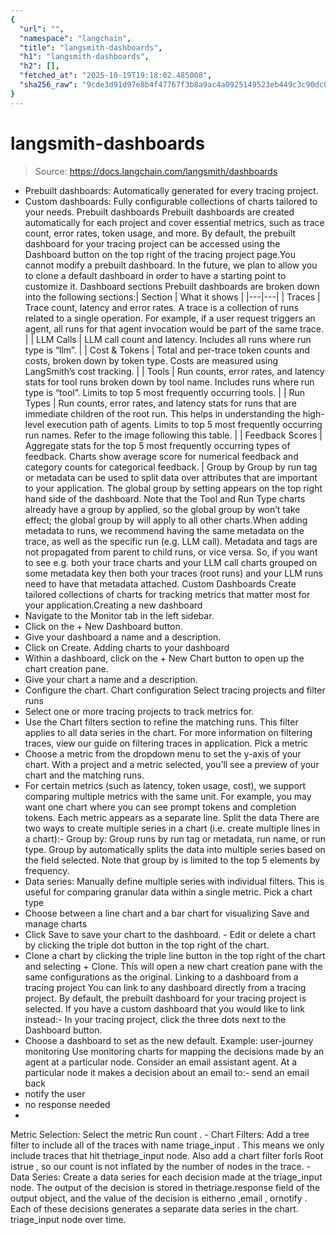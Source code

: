 ```yaml
---
{
  "url": "",
  "namespace": "langchain",
  "title": "langsmith-dashboards",
  "h1": "langsmith-dashboards",
  "h2": [],
  "fetched_at": "2025-10-19T19:18:02.485008",
  "sha256_raw": "9cde3d91d97e8b4f47767f3b8a9ac4a0925149523eb449c3c90dc0b9d881c32c"
}
---
```


# langsmith-dashboards

> Source: https://docs.langchain.com/langsmith/dashboards

- Prebuilt dashboards: Automatically generated for every tracing project.
- Custom dashboards: Fully configurable collections of charts tailored to your needs.
Prebuilt dashboards
Prebuilt dashboards are created automatically for each project and cover essential metrics, such as trace count, error rates, token usage, and more. By default, the prebuilt dashboard for your tracing project can be accessed using the Dashboard button on the top right of the tracing project page.You cannot modify a prebuilt dashboard. In the future, we plan to allow you to clone a default dashboard in order to have a starting point to customize it.
Dashboard sections
Prebuilt dashboards are broken down into the following sections:| Section | What it shows |
|---|---|
| Traces | Trace count, latency and error rates. A trace is a collection of runs related to a single operation. For example, if a user request triggers an agent, all runs for that agent invocation would be part of the same trace. |
| LLM Calls | LLM call count and latency. Includes all runs where run type is “llm”. |
| Cost & Tokens | Total and per-trace token counts and costs, broken down by token type. Costs are measured using LangSmith’s cost tracking. |
| Tools | Run counts, error rates, and latency stats for tool runs broken down by tool name. Includes runs where run type is “tool”. Limits to top 5 most frequently occurring tools. |
| Run Types | Run counts, error rates, and latency stats for runs that are immediate children of the root run. This helps in understanding the high-level execution path of agents. Limits to top 5 most frequently occurring run names. Refer to the image following this table. |
| Feedback Scores | Aggregate stats for the top 5 most frequently occurring types of feedback. Charts show average score for numerical feedback and category counts for categorical feedback. |
Group by
Group by run tag or metadata can be used to split data over attributes that are important to your application. The global group by setting appears on the top right hand side of the dashboard. Note that the Tool and Run Type charts already have a group by applied, so the global group by won’t take effect; the global group by will apply to all other charts.When adding metadata to runs, we recommend having the same metadata on the trace, as well as the specific run (e.g. LLM call). Metadata and tags are not propagated from parent to child runs, or vice versa. So, if you want to see e.g. both your trace charts and your LLM call charts grouped on some metadata key then both your traces (root runs) and your LLM runs need to have that metadata attached.
Custom Dashboards
Create tailored collections of charts for tracking metrics that matter most for your application.Creating a new dashboard
- Navigate to the Monitor tab in the left sidebar.
- Click on the + New Dashboard button.
- Give your dashboard a name and a description.
- Click on Create.
Adding charts to your dashboard
- Within a dashboard, click on the + New Chart button to open up the chart creation pane.
- Give your chart a name and a description.
- Configure the chart.
Chart configuration
Select tracing projects and filter runs
- Select one or more tracing projects to track metrics for.
- Use the Chart filters section to refine the matching runs. This filter applies to all data series in the chart. For more information on filtering traces, view our guide on filtering traces in application.
Pick a metric
- Choose a metric from the dropdown menu to set the y-axis of your chart. With a project and a metric selected, you’ll see a preview of your chart and the matching runs.
- For certain metrics (such as latency, token usage, cost), we support comparing multiple metrics with the same unit. For example, you may want one chart where you can see prompt tokens and completion tokens. Each metric appears as a separate line.
Split the data
There are two ways to create multiple series in a chart (i.e. create multiple lines in a chart):- Group by: Group runs by run tag or metadata, run name, or run type. Group by automatically splits the data into multiple series based on the field selected. Note that group by is limited to the top 5 elements by frequency.
- Data series: Manually define multiple series with individual filters. This is useful for comparing granular data within a single metric.
Pick a chart type
- Choose between a line chart and a bar chart for visualizing
Save and manage charts
- Click
Save
to save your chart to the dashboard. - Edit or delete a chart by clicking the triple dot button in the top right of the chart.
- Clone a chart by clicking the triple line button in the top right of the chart and selecting + Clone. This will open a new chart creation pane with the same configurations as the original.
Linking to a dashboard from a tracing project
You can link to any dashboard directly from a tracing project. By default, the prebuilt dashboard for your tracing project is selected. If you have a custom dashboard that you would like to link instead:- In your tracing project, click the three dots next to the Dashboard button.
- Choose a dashboard to set as the new default.
Example: user-journey monitoring
Use monitoring charts for mapping the decisions made by an agent at a particular node. Consider an email assistant agent. At a particular node it makes a decision about an email to:- send an email back
- notify the user
- no response needed
-
Metric Selection: Select the metric
Run count
. -
Chart Filters: Add a tree filter to include all of the traces with name
triage_input
. This means we only include traces that hit thetriage_input
node. Also add a chart filter forIs Root
istrue
, so our count is not inflated by the number of nodes in the trace. -
Data Series: Create a data series for each decision made at the
triage_input
node. The output of the decision is stored in thetriage.response
field of the output object, and the value of the decision is eitherno
,email
, ornotify
. Each of these decisions generates a separate data series in the chart.
triage_input
node over time.